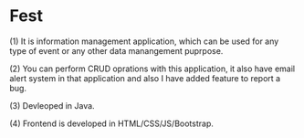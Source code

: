 # Fest

(1) It is information management application, which can be used for any type of event or any other data manangement puprpose.

(2) You can perform CRUD oprations with this application, it also have email alert system in that application and also I have added feature to report a bug.  

(3) Devleoped in Java.

(4) Frontend is developed in HTML/CSS/JS/Bootstrap.

